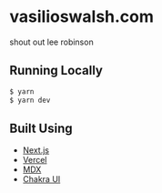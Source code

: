 # vasilioswalsh.com
shout out lee robinson

## Running Locally

```bash
$ yarn
$ yarn dev
```

## Built Using
- [Next.js](https://nextjs.org/)
- [Vercel](https://vercel.com)
- [MDX](https://github.com/mdx-js/mdx)
- [Chakra UI](https://chakra-ui.com/)
